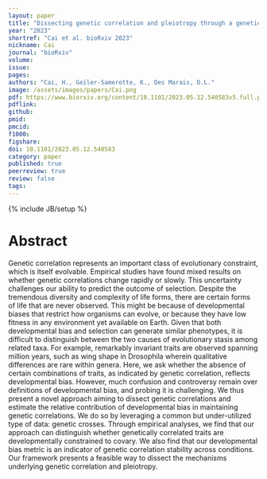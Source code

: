 ```yaml
---
layout: paper
title: "Dissecting genetic correlation and pleiotropy through a genetic cross"
year: "2023"
shortref: "Cai et al. bioRxiv 2023"
nickname: Cai
journal: "bioRxiv"
volume: 
issue: 
pages: 
authors: "Cai, H., Geiler-Samerotte, K., Des Marais, D.L."
image: /assets/images/papers/Cai.png
pdf: https://www.biorxiv.org/content/10.1101/2023.05.12.540583v5.full.pdf+html
pdflink: 
github: 
pmid: 
pmcid: 
f1000: 
figshare: 
doi: 10.1101/2023.05.12.540583
category: paper
published: true
peerreview: true
review: false
tags: 
---
```

{% include JB/setup %}

# Abstract 

Genetic correlation represents an important class of evolutionary constraint, which is itself evolvable. Empirical studies have found mixed results on whether genetic correlations change rapidly or slowly. This uncertainty challenges our ability to predict the outcome of selection. Despite the tremendous diversity and complexity of life forms, there are certain forms of life that are never observed. This might be because of developmental biases that restrict how organisms can evolve, or because they have low fitness in any environment yet available on Earth. Given that both developmental bias and selection can generate similar phenotypes, it is difficult to distinguish between the two causes of evolutionary stasis among related taxa. For example, remarkably invariant traits are observed spanning million years, such as wing shape in Drosophila wherein qualitative differences are rare within genera. Here, we ask whether the absence of certain combinations of traits, as indicated by genetic correlation, reflects developmental bias. However, much confusion and controversy remain over definitions of developmental bias, and probing it is challenging. We thus present a novel approach aiming to dissect genetic correlations and estimate the relative contribution of developmental bias in maintaining genetic correlations. We do so by leveraging a common but under-utilized type of data: genetic crosses. Through empirical analyses, we find that our approach can distinguish whether genetically correlated traits are developmentally constrained to covary. We also find that our developmental bias metric is an indicator of genetic correlation stability across conditions. Our framework presents a feasible way to dissect the mechanisms underlying genetic correlation and pleiotropy.